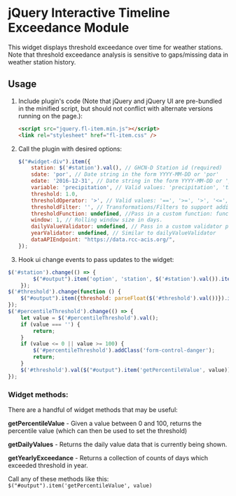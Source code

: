 # jQuery Interactive Timeline Exceedance Module

This widget displays threshold exceedance over time for weather stations. Note that threshold exceedance analysis is sensitive to gaps/missing data in weather station history.


## Usage

1. Include plugin's code (Note that jQuery and jQuery UI are pre-bundled in the minified script, but should not conflict with alternate versions running on the page.):

	```html
	<script src="jquery.fl-item.min.js"></script>
	<link rel="stylesheet" href="fl-item.css" />
	```

2. Call the plugin with desired options:

	```javascript
	$("#widget-div").item({
		station: $('#station').val(), // GHCN-D Station id (required)
		sdate: 'por', // Date string in the form YYYY-MM-DD or 'por'
		edate: '2016-12-31', // Date string in the form YYYY-MM-DD or 'por'
		variable: 'precipitation', // Valid values: 'precipitation', 'tmax', 'tmin', 'tavg'
		threshold: 1.0, 
		thresholdOperator: '>', // Valid values: '==', '>=', '>', '<=', '<'
		thresholdFilter: '', // Transformations/Filters to support additional units. Valid Values: 'KtoC','CtoK','FtoC','CtoF','InchToCM','CMtoInch'
		thresholdFunction: undefined, //Pass in a custom function: function(this, values){ return _.sum(values) > v2; }
		window: 1, // Rolling window size in days.
		dailyValueValidator: undefined, // Pass in a custom validator predicate function(value, date){return date.slice(0, 4) > 1960 && value > 5 }
		yearValidator: undefined, // Similar to dailyValueValidator
		dataAPIEndpoint: "https://data.rcc-acis.org/", 
	});
	```

3. Hook ui change events to pass updates to the widget:
```javascript
$('#station').change(() => {
		$("#output").item('option', 'station', $('#station').val()).item('update');
	});
$('#threshold').change(function () {
	$("#output").item({threshold: parseFloat($('#threshold').val())}).item('update');
});
$('#percentileThreshold').change(() => {
	let value = $('#percentileThreshold').val();
	if (value === '') {
		return;
	}
	if (value <= 0 || value >= 100) {
		$('#percentileThreshold').addClass('form-control-danger');
		return;
	}
	$('#threshold').val($("#output").item('getPercentileValue', value)).trigger('change');
});
```

### Widget methods:
There are a handful of widget methods that may be useful:

**getPercentileValue** - Given a value between 0 and 100, returns the percentile value (which can then be used to set the threshold)

**getDailyValues** - Returns the daily value data that is currently being shown.

**getYearlyExceedance** - Returns a collection of counts of days which exceeded threshold in year.

Call any of these methods like this: `$("#output").item('getPercentileValue', value)`

